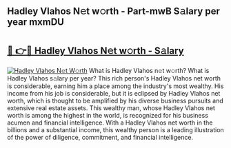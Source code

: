 ## Hadley Vlahos N𝚎t w𝚘rth - Part-mwB S𝚊lary per year mxmDU

# <h2><a href="http://gc47fvn.nevu.top/?p=Hadley+Vlahos">🔗 👉🔴 Hadley Vlahos N𝚎t w𝚘rth - S𝚊lary</a></h2>

[![Hadley Vlahos N𝚎t W𝚘rth](https://i.imgur.com/Oavwk0R.jpeg)](http://gc47fvn.nevu.top/?p=Hadley+Vlahos)
What is Hadley Vlahos n𝚎t w𝚘rth? What is Hadley Vlahos s𝚊lary per year?
This rich person's Hadley Vlahos net worth is considerable, earning him a place among the industry's most wealthy. His income from his job is considerable, but it is eclipsed by Hadley Vlahos net worth, which is thought to be amplified by his diverse business pursuits and extensive real estate assets. This wealthy man, whose Hadley Vlahos net worth is among the highest in the world, is recognized for his business acumen and financial intelligence. With a Hadley Vlahos net worth in the billions and a substantial income, this wealthy person is a leading illustration of the power of diligence, commitment, and financial intelligence.
